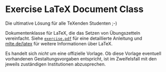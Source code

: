 Exercise LaTeX Document Class
=============================

Die ultimative Lösung für alle TeXenden Studenten ;-)

Dokumentenklasse für LaTeX, die das Setzen von Übungszetteln vereinfacht. Siehe [`exercise.pdf`](//github.com/malteschmitz/latex-exercise/raw/master/exercise.pdf) für eine detaillierte Anleitung und [mlte.de/latex](http://www.mlte.de/latex) für weitere Informationen über LaTeX.

Es handelt sich _nicht_ um eine offizielle Vorlage. Ob diese Vorlage eventuell vorhandenen Gestaltungsvorgaben entspricht, ist im Zweifelsfall mit den jeweils zuständigen Institutionen abzusprechen.
